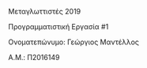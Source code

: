 
Μεταγλωττιστές 2019

Προγραμματιστική Εργασία #1

Ονοματεπώνυμο: Γεώργιος Μαντέλλος

Α.Μ.: Π2016149